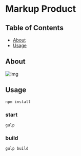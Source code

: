 # Markup Product

## Table of Contents

- [About](#about)
- [Usage](#usage)
  
## About <a name = "about"></a>

![img](https://ll-testing.ru/img-prodject/markup-product.jpg)

## Usage <a name = "usage"></a>
```
npm install
```

### start
```
gulp
```

### build
```
gulp build
```
